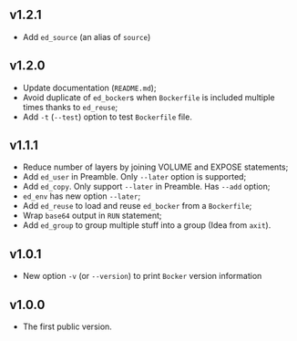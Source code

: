 ## v1.2.1

* Add `ed_source` (an alias of `source`)

## v1.2.0

* Update documentation (`README.md`);
* Avoid duplicate of `ed_bocker`s when `Bockerfile` is
  included multiple times thanks to `ed_reuse`;
* Add `-t` (`--test`) option to test `Bockerfile` file.

## v1.1.1

* Reduce number of layers by joining VOLUME and EXPOSE statements;
* Add `ed_user` in Preamble. Only `--later` option is supported;
* Add `ed_copy`. Only support `--later` in Preamble. Has `--add` option;
* `ed_env` has new option `--later`;
* Add `ed_reuse` to load and reuse `ed_bocker` from a `Bockerfile`;
* Wrap `base64` output in `RUN` statement;
* Add `ed_group` to group multiple stuff into a group  (Idea from `axit`).

## v1.0.1

* New option `-v` (or `--version`) to print `Bocker` version information

## v1.0.0

* The first public version.
